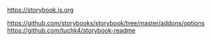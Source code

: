 




https://storybook.js.org

https://github.com/storybooks/storybook/tree/master/addons/options
https://github.com/tuchk4/storybook-readme